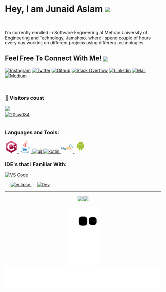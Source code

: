           
<h1>Hey, I am Junaid Aslam  <img src="https://media.giphy.com/media/hvRJCLFzcasrR4ia7z/giphy.gif" width="25px"></h1>
<br/>
<!-- <h3 align="center">A PASSIONATE SOFTWARE DEVELOPER</h3> -->
<p>I’m currently enrolled in Software Engineering at Mehran University of Engineering and Technology, Jamshoro. where I spend couple of hours every day working on different projects using different technologies.</p>
  
## Feel Free To Connect With Me! <img align="center" src="https://github.com/rajput2107/rajput2107/blob/master/Assets/Handshake.gif" height="40px" />

[![Instagram](https://img.shields.io/badge/Instagram-E4405F?style=for-the-badge&logo=instagram&logoColor=white)](https://www.instagram.com/JunaidAslamRajput/)
[![Twitter](https://img.shields.io/badge/Twitter-1DA1F2?style=for-the-badge&logo=twitter&logoColor=white)](https://twitter.com/JunaidAslam084/)
[![Github](https://img.shields.io/badge/GitHub-100000?style=for-the-badge&logo=github&logoColor=white)](https://github.com/20sw084)
[![Stack Overflow](https://img.shields.io/badge/Stack_Overflow-FE7A16?style=for-the-badge&logo=stack-overflow&logoColor=white)](https://stackoverflow.com/users/17001958/junaid-aslam)
[![Linkedin](https://img.shields.io/badge/LinkedIn-0077B5?style=for-the-badge&logo=linkedin&logoColor=white)](https://www.linkedin.com/in/junaid-aslam-4824b51b8/)
[![Mail](https://img.shields.io/badge/Gmail-D14836?style=for-the-badge&logo=gmail&logoColor=white)](mailto:junaidaslam.muet@gmail.com)
[![Medium](https://img.shields.io/badge/Medium-12100E?style=for-the-badge&logo=medium&logoColor=white)](https://medium.com/@junaidaslam.muet)



<br />
<h3> 👱 Visitors count </h3>
<img src="https://profile-counter.glitch.me/20sw084/count.svg" />
<br>
<div>
    <a href="https://github.com/20sw084" target="_blank">
        <img src="https://komarev.com/ghpvc/?username=20sw084&label=Profile%20views&color=0e75b6&style=flat" alt="20sw084" />
   </a> 
</div>
<br/>




<!-- <h1 align="center">Hi 👋, I'm Junaid</h1>
<h3 align="center">A PASSIONATE SOFTWARE DEVELOPER</h3> -->

<!-- <p align="left"> <img src="https://komarev.com/ghpvc/?username=20sw084&label=Profile%20views&color=0e75b6&style=flat" alt="Junaid-Aslam" /> </p> -->

<!--  To Be UnCommented <p align="left"> <a href="https://github.com/ryo-ma/github-profile-trophy"><img src="https://github-profile-trophy.vercel.app/?username=20sw084" alt="Junaid-Aslam" /></a> </p> -->  

<!-- [![trophy](https://github-profile-trophy.vercel.app/?username=20SW084&theme=monokai)](https://github.com/ryo-ma/github-profile-trophy) -->

<!-- [![trophy](https://github-profile-trophy.vercel.app/?username=20SW084)](https://github.com/ryo-ma/github-profile-trophy) -->

 
<!--  
<p align="left"> <a href="https://twitter.com/JunaidA11173402" target="blank"><img src="https://img.shields.io/twitter/follow/junaidaslam?logo=twitter&style=for-the-badge" alt="Junaid-Aslam" /></a> </p>

- 🔭 I’m currently working on **Data Structure and Algorithms**

- 🌱 I’m currently learning **DSA in Java**

<!-- - 👯 I’m looking to collaborate on **Anything** -->
<!-- 
- 🤝 I’m looking for help to **learning more and more about new technologies**

- 💬 Ask me about **Any Beckend related Queries**

- 📫 How to reach me **junaidaslam.muet@gmail.com**
 -->
<!-- <h3 align="left">Connect with me:</h3>
<p align="left">
<a href="https://twitter.com/JunaidA11173402" target="blank"><img align="center" src="https://raw.githubusercontent.com/rahuldkjain/github-profile-readme-generator/master/src/images/icons/Social/twitter.svg" alt="Junaid-Aslam" height="30" width="40" /></a> -->
<!-- <a href="https://www.linkedin.com/in/junaid-aslam-4824b51b8" target="blank"><img align="center" src="https://raw.githubusercontent.com/rahuldkjain/github-profile-readme-generator/master/src/images/icons/Social/linked-in-alt.svg" alt="https://www.linkedin.com/in/junaid-aslam-4824b51b8" height="30" width="40" /></a>
<a href="https://www.facebook.com/profile.php?id=100014657020502" target="blank"><img align="center" src="https://raw.githubusercontent.com/rahuldkjain/github-profile-readme-generator/master/src/images/icons/Social/facebook.svg" alt="https://www.facebook.com/profile.php?id=100014657020502" height="30" width="40" /></a>
  <a href="https://www.hackerrank.com/junaidaslamrajp1" target="blank"><img align="center" src="https://raw.githubusercontent.com/rahuldkjain/github-profile-readme-generator/master/src/images/icons/Social/hackerrank.svg" alt="https://www.hackerrank.com/junaidaslamrajp1" height="30" width="40" /></a>
<a href="https://developers.google.com/profile/u/109583630184165607731" target="blank"><img align="center" src="https://github.com/gilbarbara/logos/blob/master/logos/google-developers.svg" alt="https://developers.google.com/profile/u/109583630184165607731" height="30" width="40" /></a>
<a href="https://www.sololearn.com/profile/21981051" target="blank"><img align="center" src="https://github.com/20sw084/20sw084/blob/d13c0848532eb89aed5d28dc57856d2b74d17b43/sololearn.png" alt="https://www.sololearn.com/profile/21981051" height="30" width="40" /></a>
<a href="https://stackoverflow.com/users/17001958/junaidaslamrajput-2" target="blank"><img align="center" src="https://raw.githubusercontent.com/rahuldkjain/github-profile-readme-generator/master/src/images/icons/Social/stack-overflow.svg" alt="https://stackoverflow.com/users/17001958/junaidaslamrajput-2" height="30" width="40" /></a>  -->

 <h3 align="left">Languages and Tools:</h3>
 
<p align="left"> <a href="https://www.w3schools.com/cpp/" target="_blank"> <img src="https://raw.githubusercontent.com/devicons/devicon/master/icons/cplusplus/cplusplus-original.svg" alt="cplusplus" width="40" height="40"</a> 
<a href="https://www.java.com" target="_blank"> <img src="https://raw.githubusercontent.com/devicons/devicon/master/icons/java/java-original.svg" alt="java"  width="40" height="40"/> </a>
<a href="https://git-scm.com/" target="_blank"> <img
src="https://www.vectorlogo.zone/logos/git-scm/git-scm-icon.svg" alt="git" width="40" height="40"/> </a> 
<a href="https://kotlinlang.org" target="_blank"> <img 
src="https://www.vectorlogo.zone/logos/kotlinlang/kotlinlang-icon.svg" alt="kotlin" width="40" height="40"/> </a>
<a href="https://www.mysql.com/" target="_blank"> <img src="https://raw.githubusercontent.com/devicons/devicon/master/icons/mysql/mysql-original-wordmark.svg" alt="mysql" width="40" height="40"/> </a> 
<a href="https://developer.android.com" target="_blank"> <img src="https://raw.githubusercontent.com/devicons/devicon/master/icons/android/android-original-wordmark.svg" alt="android" 
width="40" height="40"/> </a>
    
</p>



<!-- <p><img align="center" src="https://github-readme-streak-stats.herokuapp.com/?user=20sw084&" alt="Junaid-Aslam" /></p>

<div align="center">
<p > 
     -->
  <h3 >IDE's that I Familiar With:</h3> 
  <a href="#" target="_blank"> 
    <img alt="VS Code" src="https://img.shields.io/badge/Visual_Studio_Code-0078D4?style=for-the-badge&logo=visual%20studio%20code&logoColor=white"/>
  </a>
<!--     &emsp;
  <a href="#" target="_blank"> 
    <img alt="Git-Bash" src="https://github.com/kerol2r20/Windows-terminal-context-menu/blob/master/icons/git-bash.ico"/>
  </a> -->
  
   &emsp;
  <a href="#" target="_blank"> 
    <img alt="eclipse" src="https://img.shields.io/badge/eclipse-001234.svg?style=for-the-badge&logo=eclipse&logoColor=blue"/>
  </a>
   &emsp;
  <a href="#" target="_blank"> 
    <img alt="Dev" src="https://img.shields.io/badge/Dev-001576.svg?style=for-the-badge&logo=Dev&logoColor=blue"/>
  </a>
</p>
</div>

<!-- <div align="center">
<img height="180em" src="https://github-readme-stats.vercel.app/api?username=20sw084&theme=radical"/>
<img height="180em" src="https://github-readme-stats-eight-theta.vercel.app/api/top-langs/?username=20sw084&layout=compact&langs_count=8&theme=radical"/>
 </div> -->



<hr>
<p align="center">
  <img width="400px" src="https://github-readme-stats.vercel.app/api?username=20sw084&count_private=true&show_icons=true&theme=material-palenight&hide_border=true&bg_color=1F222E" />
  <img width="400px" src="https://github-readme-streak-stats.herokuapp.com?user=20sw084&theme=material-palenight&hide_border=true&fire=C77800&ring=7C2AE8&background=1F222E" />
</p>
<div align="center"> <img src="https://raw.githubusercontent.com/muhiqsimui/muhiqsimui/output/github-contribution-grid-snake.svg" /></div>


<!-- <div align="center">
<p><img align="center" src="https://github-readme-streak-stats.herokuapp.com/?user=20sw084&" alt="20sw084" /></p>
<p>&nbsp;<img align="center" src="https://github-readme-stats.vercel.app/api?username=20sw084&show_icons=true&locale=en" alt="20sw084" /></p>
<p><img align="center" src="https://github-readme-stats.vercel.app/api/top-langs?username=20sw084&show_icons=true&locale=en&layout=compact" alt="20sw084" /></p> -->
<div>
    <img align='center'  height="70" alt="Thanks" width="100%" src="https://github.com/zainsadaqat/zainsadaqat/blob/main/Thanks.svg"/>
</div>
</div>

